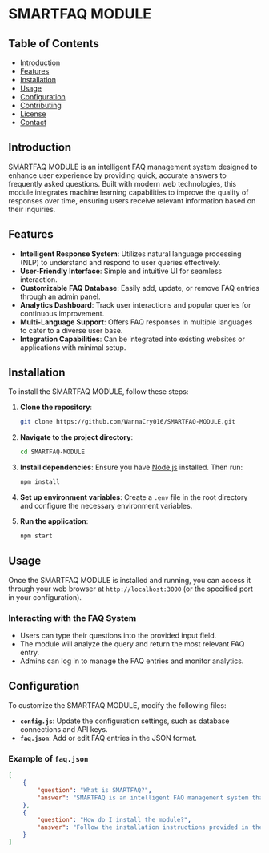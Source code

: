 # SMARTFAQ MODULE

## Table of Contents
- [Introduction](#introduction)
- [Features](#features)
- [Installation](#installation)
- [Usage](#usage)
- [Configuration](#configuration)
- [Contributing](#contributing)
- [License](#license)
- [Contact](#contact)

## Introduction

SMARTFAQ MODULE is an intelligent FAQ management system designed to enhance user experience by providing quick, accurate answers to frequently asked questions. Built with modern web technologies, this module integrates machine learning capabilities to improve the quality of responses over time, ensuring users receive relevant information based on their inquiries.

## Features

- **Intelligent Response System**: Utilizes natural language processing (NLP) to understand and respond to user queries effectively.
- **User-Friendly Interface**: Simple and intuitive UI for seamless interaction.
- **Customizable FAQ Database**: Easily add, update, or remove FAQ entries through an admin panel.
- **Analytics Dashboard**: Track user interactions and popular queries for continuous improvement.
- **Multi-Language Support**: Offers FAQ responses in multiple languages to cater to a diverse user base.
- **Integration Capabilities**: Can be integrated into existing websites or applications with minimal setup.

## Installation

To install the SMARTFAQ MODULE, follow these steps:

1. **Clone the repository**:
    ```bash
    git clone https://github.com/WannaCry016/SMARTFAQ-MODULE.git
    ```

2. **Navigate to the project directory**:
    ```bash
    cd SMARTFAQ-MODULE
    ```

3. **Install dependencies**:
    Ensure you have [Node.js](https://nodejs.org/) installed. Then run:
    ```bash
    npm install
    ```

4. **Set up environment variables**:
    Create a `.env` file in the root directory and configure the necessary environment variables.

5. **Run the application**:
    ```bash
    npm start
    ```

## Usage

Once the SMARTFAQ MODULE is installed and running, you can access it through your web browser at `http://localhost:3000` (or the specified port in your configuration).

### Interacting with the FAQ System

- Users can type their questions into the provided input field.
- The module will analyze the query and return the most relevant FAQ entry.
- Admins can log in to manage the FAQ entries and monitor analytics.

## Configuration

To customize the SMARTFAQ MODULE, modify the following files:

- **`config.js`**: Update the configuration settings, such as database connections and API keys.
- **`faq.json`**: Add or edit FAQ entries in the JSON format. 

### Example of `faq.json`

```json
[
    {
        "question": "What is SMARTFAQ?",
        "answer": "SMARTFAQ is an intelligent FAQ management system that uses machine learning to improve responses."
    },
    {
        "question": "How do I install the module?",
        "answer": "Follow the installation instructions provided in the README."
    }
]
